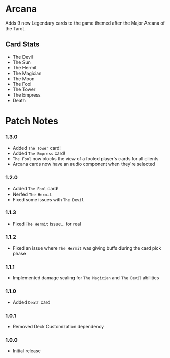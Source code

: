 # Arcana
Adds 9 new Legendary cards to the game themed after the Major Arcana of the Tarot.

## Card Stats
- The Devil
- The Sun
- The Hermit
- The Magician
- The Moon
- The Fool
- The Tower
- The Empress
- Death

# Patch Notes

### 1.3.0
- Added `The Tower` card!
- Added `The Empress` card!
- `The Fool` now blocks the view of a fooled player's cards for all clients
- Arcana cards now have an audio component when they're selected

### 1.2.0
- Added `The Fool` card!
- Nerfed `The Hermit`
- Fixed some issues with `The Devil`

### 1.1.3
- Fixed `The Hermit` issue... for real

### 1.1.2
- Fixed an issue where `The Hermit` was giving buffs during the card pick phase

### 1.1.1
- Implemented damage scaling for `The Magician` and `The Devil` abilities

### 1.1.0
- Added `Death` card

### 1.0.1
- Removed Deck Customization dependency

### 1.0.0
- Initial release